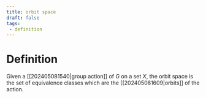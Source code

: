 ```yaml
---
title: orbit space
draft: false
tags:
 - definition
---
```

# Definition
Given a [[202405081540|group action]] of $G$ on a set $X$, the orbit space is the set of equivalence classes which are the [[202405081609|orbits]] of the action. 
